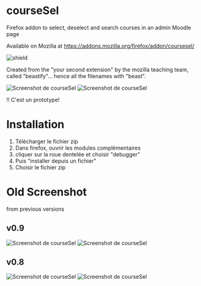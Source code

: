 # courseSel
Firefox addon to select, deselect and search courses in an admin Moodle page

Available on Mozilla at https://addons.mozilla.org/firefox/addon/coursesel/

![shield](https://img.shields.io/badge/firefox-moodle-orange)

Created from the "your second extension" by the mozilla teaching team, called "beastify"... hence all the filenames with "beast".

![Screenshot de courseSel](https://github.com/fxpar/courseSel/blob/master/__screenshots/courseSel-v1.1-screenshotEN.png) ![Screenshot de courseSel](https://github.com/fxpar/courseSel/blob/master/__screenshots/courseSel-v1.1-screenshotFR.png)

!! C'est un prototype!

# Installation

1. Télécharger le fichier zip
1. Dans firefox, ouvrir les modules complémentaires
1. cliquer sur la roue dentelée et choisir "debugger"
1. Puis "installer depuis un fichier"
1. Choisir le fichier zip


# Old Screenshot 
from previous versions

## v0.9

![Screenshot de courseSel](https://github.com/fxpar/courseSel/blob/master/__screenshots/courseSel-v8screenshotEN.png) ![Screenshot de courseSel](https://github.com/fxpar/courseSel/blob/master/__screenshots/courseSel-v8screenshotFR.png)

## v0.8
 ![Screenshot de courseSel](https://github.com/fxpar/courseSel/blob/master/__screenshots/courseSel-Screenshot.png) ![Screenshot de courseSel](https://github.com/fxpar/courseSel/blob/master/__screenshots/courseSel-screenshot-en.png)
